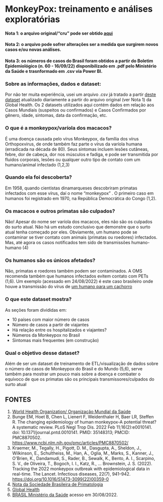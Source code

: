 

# MonkeyPox: treinamento e análises exploratórias

#### Nota 1: o arquivo original/“cru” pode ser obtido [aqui](https://raw.githubusercontent.com/globaldothealth/monkeypox/main/latest.csv)
#### Nota 2: o arquivo pode sofrer alterações ser a medida que surgirem novos casos e/ou novas análises.
#### Nota 3: os números de casos do Brasil foram obtidos a partir do Boletim Epidemiológico (n. 60 - 16/09/22) disponibilizado em .pdf pelo Ministério da Saúde e trasnformado em .csv via Power BI.

### Sobre as informações, dados e dataset:

Por não ter muita experiência, usei um arquivo .csv já tratado a partir [deste dataset](https://www.kaggle.com/code/deepcontractor/monkey-pox-dataset) atualizado diariamente a partir do arquivo original (ver Nota 1) da Global Health. Os 2 datasets utilizados aqui contém dados em relação aos Casos Mundiais (suspeitos ou confirmados) e Casos Confirmados por gênero, idade, sintomas, data da confirmação, etc.

### **O que é a monkeypox/varíola dos macacos?**

É uma doença causada pelo vírus Monkeypox, da família dos vírus Orthopoxvirus, de onde também faz parte o vírus da varíola humana (erradicada na década de 80). Seus sintomas incluem lesões cutâneas, febre, dor de cabeça, dor nos músculos e fadiga, e pode ser transmitida por fluidos corporais, lesões ou qualquer outro tipo de contato com um humano/animal infectado (1,2,3)

### **Quando ela foi descoberta?**

Em 1958, quando cientistas dinamarqueses descobriram primatas infectados com esse vírus, daí o nome “monkeypox” . O primeiro caso em humanos foi registrado em 1970, na República Democrática do Congo (1,2).

### **Os macacos e outros primatas são culpados?**

Não! Apesar do nome ser varíola dos macacos, eles não são os  culpados do surto atual. Não há um estudo conclusivo que demonstre que o surto atual tenha começado por eles. Obviamente, um humano pode se contaminar se tiver contato com animais (primatas ou roedores) infectados. Mas, até agora os casos notificados tem sido de transmissões humano-humano (4)

### **Os humanos são os únicos afetados?**

Não, primatas e roedores também podem ser contaminados. A OMS recomenda também que humanos infectados evitem contato com PETs (1,6). Um exemplo (acessado em 24/08/2022) é este caso brasileiro onde houve a transmissão do vírus de [um humano para  um cachorro](https://g1.globo.com/mg/zona-da-mata/noticia/2022/08/23/juiz-de-fora-confirma-primeiro-caso-de-variola-dos-macacos-em-cachorro.ghtml)

### **O que este dataset mostra?**

As seções foram divididas em:

  - 10 países com maior número de casos
  - Número de casos a partir de viajantes
  - Há relação entre os hospitalizados e viajantes?
  - Números da Monkeypox no Brasil
  - Sintomas mais frequentes (em construção)


### **Qual o objetivo desse dataset?**

Além de ser um dataset de treinamento de ETL/visualização de dados sobre o número de casos de Monkeypox do Brasil e do Mundo (5,6), serve também para mostrar um pouco mais sobre a doença e combater o equívoco de que os primatas são os principais transmissores/culpados do surto atual 


## FONTES

1. [World Health Organization/ Organização Mundial da Saúde](https://www.who.int/news-room/fact-sheets/detail/monkeypox) 
2. Bunge EM, Hoet B, Chen L, Lienert F, Weidenthaler H, Baer LR, Steffen R. The changing epidemiology of human monkeypox-A potential threat? A systematic review. PLoS Negl Trop Dis. 2022 Feb 11;16(2):e0010141. doi: 10.1371/journal.pntd.0010141. PMID: 35148313; PMCID: PMC8870502. https://www.ncbi.nlm.nih.gov/pmc/articles/PMC8870502/
3. Kraemer, M., Tegally, H., Pigott, D. M., Dasgupta, A., Sheldon, J., Wilkinson, E., Schultheiss, M., Han, A., Oglia, M., Marks, S., Kanner, J., O'Brien, K., Dandamudi, S., Rader, B., Sewalk, K., Bento, A. I., Scarpino, S. V., de Oliveira, T., Bogoch, I. I., Katz, R., … Brownstein, J. S. (2022). Tracking the 2022 monkeypox outbreak with epidemiological data in real-time. The Lancet. Infectious diseases, 22(7), 941–942. https://doi.org/10.1016/S1473-3099(22)00359-0
4. [Nota da Sociedade Brasileira de Primatologia](https://linktr.ee/sbprimatologia?utm_source=linktree_profile_share&ltsid=c532f81d-702f-49a5-a890-b64a2670728d)
5. [Global Health](https://www.monkeypox.global.health/)
6. [BRASIL Ministério da Saúde](https://www.gov.br/saude/pt-br/composicao/svs/resposta-a-emergencias/coes/monkeypox) acesso em 30/08/2022.
